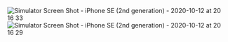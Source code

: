![Simulator Screen Shot - iPhone SE (2nd generation) - 2020-10-12 at 20 16 33](https://user-images.githubusercontent.com/26844387/95759950-0877e600-0cc8-11eb-8c74-6bfe15786e7b.png)
![Simulator Screen Shot - iPhone SE (2nd generation) - 2020-10-12 at 20 16 29](https://user-images.githubusercontent.com/26844387/95759955-0ada4000-0cc8-11eb-9f29-a77e9299a7f8.png)
